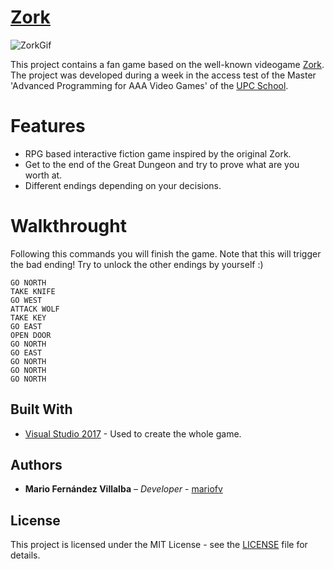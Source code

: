 # [Zork](https://github.com/mariofv/Zork/)

![ZorkGif](https://github.com/mariofv/Zork/blob/master/zork.gif)

This project contains a fan game based on the well-known videogame [Zork](https://en.wikipedia.org/wiki/Zork). The project was developed during a week in the access test of the Master 'Advanced Programming for AAA Video Games' of the [UPC School](https://www.talent.upc.edu/ing/).

# Features
- RPG based interactive fiction game inspired by the original Zork.
- Get to the end of the Great Dungeon and try to prove what are you worth at.
- Different endings depending on your decisions.

# Walkthrought
Following this commands you will finish the game. Note that this will trigger the bad ending! Try to unlock the other endings by yourself :)
```
GO NORTH
TAKE KNIFE
GO WEST
ATTACK WOLF
TAKE KEY
GO EAST
OPEN DOOR
GO NORTH
GO EAST
GO NORTH
GO NORTH
GO NORTH
```
## Built With

* [Visual Studio 2017](https://visualstudio.microsoft.com/es/) - Used to create the whole game. 

## Authors

* **Mario Fernández Villalba** – _Developer_ - [mariofv](https://github.com/mariofv)

## License

This project is licensed under the MIT License - see the [LICENSE](https://github.com/mariofv/Zork/blob/master/LICENSE) file for details.

